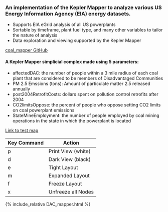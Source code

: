 ### An implementation of the Kepler Mapper to analyze various US Energy Information Agency (EIA) energy datasets.
- Supports EIA eGrid analysis of all US powerplants
- Sortable by timeframe, plant fuel type, and many other variables to tailor the nature of analysis
- Data exploration and viewing supported by the Kepler Mapper

[coal_mapper GitHub](https://github.com/sgathrid/coal_mapper)

#### A Kepler Mapper simplicial complex made using 5 parameters:
- affectedDAC: the number of people within a 3 mile radius of each coal plant that are considered to be members of Disadvantaged Communities
- PM 2.5 Emssions (tons): Amount of particulate matter 2.5 released annually
- post2004RetrofitCosts: dollars spent on pollution control retrofits after 2004
- CO2limitsOppose: the percent of people who oppose setting CO2 limits on coal powerplant emissions
- StateMineEmployment: the number of people employed by coal mining operations in the state in which the powerplant is located

[Link to test map](https://github.com/sgathrid/coal_mapper/blob/main/docs/DAC_mapper.html)

| Key Command    | Action             |
| -------------- | ------------------ |
| p              | Print View (white) |
| d              | Dark View (black)  |
| e              | Tight Layout       |
| m              | Expanded Layout    |
| f              | Freeze Layout      |
| x              | Unfreeze all Nodes |

{% include_relative DAC_mapper.html %}
